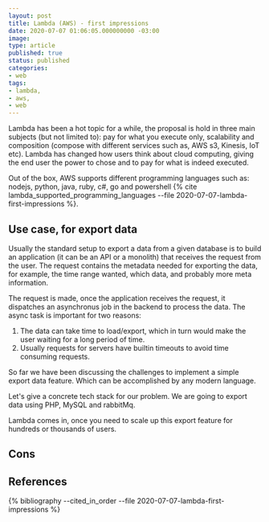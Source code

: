 ```yaml
---
layout: post
title: Lambda (AWS) - first impressions
date: 2020-07-07 01:06:05.000000000 -03:00
image: 
type: article
published: true
status: published
categories:
- web
tags:
- lambda,
- aws,
- web
---
```


Lambda has been a hot topic for a while, the proposal is hold in three main
subjects (but not limited to): pay for what you execute only, scalability and composition
(compose with different services such as, AWS s3, Kinesis, IoT etc).
Lambda has changed how users think about cloud computing, giving the end user
the power to chose and to pay for what is indeed executed.

Out of the box, AWS supports different programming languages such as: nodejs,
python, java, ruby, c#, go and powershell {% cite lambda_supported_programming_languages --file 2020-07-07-lambda-first-impressions %}.

## Use case, for export data

Usually the standard setup to export a data from a given database is to build an application
(it can be an API or a monolith) that receives the request from the user. The
request contains the metadata needed for exporting the data, for example, the
time range wanted, which data, and probably more meta information.

The request is made, once the application receives the request, it dispatches an
asynchronus job in the backend to process the data. The async task is important
for two reasons:

1. The data can take time to load/export, which in turn would make the user waiting for a long period of time.
2. Usually requests for servers have builtin timeouts to avoid time consuming requests.

So far we have been discussing the challenges to implement a simple export data feature.
Which can be accomplished by any modern language.

Let's give a concrete tech stack for our problem. We are going to export data using PHP, MySQL and rabbitMq.

Lambda comes in, once you need to scale up this export
feature for hundreds or thousands of users.


<!-- describe here when it can help with lambda -->

## Cons

<!-- vendor lock in -->

## References

{% bibliography --cited_in_order --file 2020-07-07-lambda-first-impressions %}
